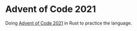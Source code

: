# Advent of Code 2021

Doing [Advent of Code 2021](https://adventofcode.com/) in Rust to practice the
language.

